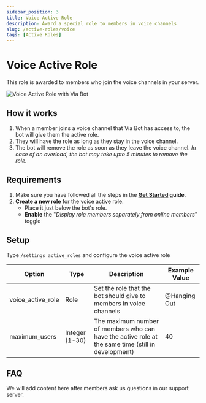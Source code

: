 ```yaml
---
sidebar_position: 3
title: Voice Active Role
description: Award a special role to members in voice channels
slug: /active-roles/voice
tags: [Active Roles]
---
```


# Voice Active Role
This role is awarded to members who join the voice channels in your server. 

![Voice Active Role with Via Bot](/img/docs/VR.gif)

## How it works
1. When a member joins a voice channel that Via Bot has access to, the bot will give them the active role. 
2. They will have the role as long as they stay in the voice channel.
3. The bot will remove the role as soon as they leave the voice channel.
*In case of an overload, the bot may take upto 5 minutes to remove the role.*

## Requirements
1. Make sure you have followed all the steps in the **[Get Started](/docs/active-and-loyal-roles/get-started) guide**.
2. **Create a new role** for the voice active role. 
   - Place it just below the bot's role.
   - **Enable** the "*Display role members separately from online members*" toggle

## Setup
Type `/settings active_roles` and configure the voice active role

| Option | Type | Description | Example Value |
|---|---|---|---|
| voice_active_role | Role | Set the role that the bot should give to members in voice channels | @Hanging Out |
| maximum_users | Integer (1-30) | The maximum number of members who can have the active role at the same time (still in development) | 40 |

## FAQ
We will add content here after members ask us questions in our support server.
